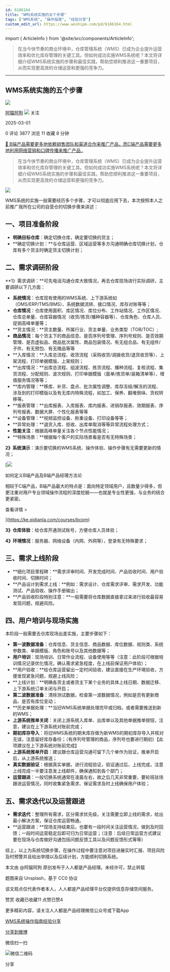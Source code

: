 ```yaml
---
id: 6186164
title: "WMS系统实施的五个步骤"
tags: ["WMS系统", "操作指南", "经验分享"]
custom_edit_url: https://www.woshipm.com/pd/6186164.html
---
```

import { ArticleInfo } from '@site/src/components/ArticleInfo';

<ArticleInfo
    author="阿猫阿狗"
    authorLink="https://www.woshipm.com/u/160663"
    published="2025-03-01"
    views={3877}
    comments={0}
    collects={11}
/>

> 在当今快节奏的商业环境中，仓库管理系统（WMS）已成为企业提升运营效率和优化库存管理的关键工具。但如何成功实施WMS系统呢？本文将详细介绍WMS系统实施的步骤和最佳实践，帮助您顺利推进这一重要项目，从而实现更高效的仓储运营和更强的竞争力。

---

## WMS系统实施的五个步骤

[![](https://image.woshipm.com/wp-files/2020/07/V0ikHWkkJi2TbEzpAOiU.jpg!/both/72x72)](https://www.woshipm.com/u/160663)

[阿猫阿狗](https://www.woshipm.com/u/160663) ![](https://static.woshipm.com/tag/1101_1@2x.png) 关注

2025-03-01

0 评论 3877 浏览 11 收藏 8 分钟

[🔗 B端产品需要更多地依赖销售团队和渠道合作来推广产品，而C端产品需要更多地利用网络营销和口碑传播来推广产品..](https://ke.qidianla.com/courses/bcpm)

> 在当今快节奏的商业环境中，仓库管理系统（WMS）已成为企业提升运营效率和优化库存管理的关键工具。但如何成功实施WMS系统呢？本文将详细介绍WMS系统实施的步骤和最佳实践，帮助您顺利推进这一重要项目，从而实现更高效的仓储运营和更强的竞争力。

![](https://image.woshipm.com/2024/07/01/9789ee44-3779-11ef-a88c-00163e142b65.png)

WMS系统的实施一般需要经历多个步骤，才可以彻底应用下去，本次按照本人之前推广我所在公司的自营仓的切换步骤来讲述：

## 一、项目准备阶段

*   **明确目标仓库**：确定切换仓库，确定要切换的货主；
*   **确定切换计划：**与仓库运营、区域运营等多方沟通明确仓库切换计划，仓库有多个货主时确定货主切换计划；

## 二、需求调研阶段

**1》需求调研：**可先电话沟通仓库大致情况，再去仓库现场进行实际调研，主要调研以下几方面：

*   **系统情况**：仓库现有使用的WMS系统、上下游系统如（OMS/ERP/TMS/BMS）、系统数据流转、接口情况、库存对账等等；
*   **仓库情况**：仓库使用面积、库区情况、库位分布、工作站情况、工作区情况、仓库总单量、仓库容器情况（收货/拣货/播种容器等）、仓库角色、仓库人员、促销高峰单量等；
*   **货主情况：**货主数量、所属行业、货主单量、业务类型（TOB/TOC）;
*   **商品情况**：每个货主下的商品信息、是否序列号管理、序列号规则、是否效期管理、是否虚拟品、商品批次属性、商品包装情况、有无组合品、有无组件/子件、有无预包、有无赠品等等
*   **入库情况：**入库总流程、收货流程（采购收货/调拨收货/退货收货等）、上架流程、打印单据模版、上架规则；
*   **出库情况：**出库总流程、组波流程、拣货流程、播种流程、复核流程、集货流程、分配规则、波次规则、打印单据模版（面单/拣货单/装箱清单等）、增值服务情况等等；
*   **库内管理：**移库、补货、盘点、批次属性调整、库存冻结/解冻的流程、涉及到的打印模版以及有无库内特殊流程，如加工、保养、翻堆倒垛、货权转移等。
*   **报表管理：**出库报表、入库报表、库内报表、进销存报表、效期报表、序列号报表、数据大屏、个性化报表等等
*   **设备管理：**视频监控设备、称重设备、打印设备等等；
*   **异常处理：**退货入库、拒收、出库单取消等等异常流程处理方式；
*   **性能关注**：根据高峰单量关注各个节点性能情况；
*   **特殊场景：**根据每个客户的实际场景看是否有无特殊场景；

**2》系统演示**：演示要切换的WMS系统、操作体验、操作步骤有无需要更新的情况；

[![](https://image.woshipm.com/2023/08/02/72b77e4e-30e3-11ee-88e7-00163e0b5ff3.png)

如何定义B端产品及B端产品经理方法论

相较于C端产品，B端产品最大的特点是：面向特定领域用户，且数量少得多，但更注重对用户专业领域操作流程的深度挖掘——也就是专业性更强，与业务的结合更紧密。

查看详情 >

](https://ke.qidianla.com/courses/bcpm)

**3》仓库体验**：给仓库开通测试账号，方便仓库人员体验；

**4》环境情况**：服务器、网络设备（内网、外网等），登录有无特殊要求；

## 三、需求上线阶段

*   **细化项目里程碑：**需求评审时间、开发完成时间、产品验收时间、用户验收时间、切换时间；
*   **产品设计到需求上线：**例如：需求设计、仓库需求评审、需求开发、功能测试、产品验收、操作手册输出；
*   **产品验收阶段特别注意：**一般需要将仓库数据直接拿过来进行验收最容易发现问题，规避风险。

## 四、用户培训与现场实施

本阶段一般需要去仓库现场出差实施，主要步骤如下：

*   **第一波数据准备**：仓库信息、货主信息、商品数据、库位数据、规则类、系统参数类、单据模版、角色和账号以及其他数据等；
*   **用户培训**：现场培训、日常作业流程、设备使用等等（注意：此阶段可根据培训情况记录优化情况，确认需求紧急程度，在上线前保证用户体验）；
*   **用户验收：**给仓库运营留出一定时间验收，建议直接在生产环境验收，方便发现紧急问题，规避上线风险；
*   **上线计划：**明确各货主或者货主下某个业务的具体上线日期、数据迁移、上下游系统订单关闭与开启；
*   **第二波数据准备**：清除测试数据，检查第一波数据情况，例如是否有更新商品、是否有库位变动；
*   **历史单据处理：**当旧WMS系统单据处理完毕或归档，或者需要推送到新的WMS；
*   **上游系统推单关闭**：关闭上游系统入库单、出库单以及其他单据推单按钮，注意，建议在上下游系统对账前完成；
*   **期初库存导入**：将旧WMS系统的期末库存做为新WMS的期初库存导入并核对无误，注意留好库存备份；（有序列号管理的商品，序列号也要进行期初）【此项建议在上下游系统对账前完成】
*   **上游系统推单开启**：建议跟仓库运营沟通可留下几个单作为验证，推单开启后，从上游系统推送；
*   **真实数据验证**：根据真实单据，进行流程验证，验证通过后，上线完成，注意上线完成一半要注意发上线邮件，确保通知到各个部门；
*   **运营跟进**：一般切换系统通常在凌晨左右，故之后几天非常重要，要轮班驻场跟进运营情况，同时收集紧急需求、保证需求及时上线确保用户体验；

## 五、需求迭代以及运营跟进

*   **需求迭代**：整理所有需求，区分需求优先级，关注需要立即上线的需求，给出最小解决方案，保证仓库运营畅通。
*   **运营跟进：**现场支持结束后，也要有一段时间关注运营情况，做到及时回馈；一段时间运营稳定后即可归为日常运营；（注意：后续日常运营方式建议要在现场与仓库做好沟通包括问题反馈工具以及问题反馈形式等等）

综上，以上为系统切换步骤，在操作过程中要注意对项目进展实时汇报、项目风险及时预警并且给出举措以及后续计划，方能顺利切换系统。

本文由 @阿猫阿狗 原创发布于人人都是产品经理。未经许可，禁止转载

题图来自 Unsplash，基于 CC0 协议

该文观点仅代表作者本人，人人都是产品经理平台仅提供信息存储空间服务。

赞赏 收藏已收藏11 点赞已赞4

更多精彩内容，请关注人人都是产品经理微信公众号或下载App

[WMS系统](https://www.woshipm.com/tag/wms%e7%b3%bb%e7%bb%9f)[操作指南](https://www.woshipm.com/tag/%e6%93%8d%e4%bd%9c%e6%8c%87%e5%8d%97)[经验分享](https://www.woshipm.com/tag/%e7%bb%8f%e9%aa%8c%e5%88%86%e4%ba%ab)

[分享到微博](https://service.weibo.com/share/share.php?appkey=2775287854&title=WMS系统实施的五个步骤&url=https://www.woshipm.com/pd/6186164.html&pic=https://image.woshipm.com/2024/07/01/9789ee44-3779-11ef-a88c-00163e142b65.png)

微信扫一扫

![微信二维码](https://api.pwmqr.com/qrcode/create/?url=https://www.woshipm.com/pd/6186164.html)

分享